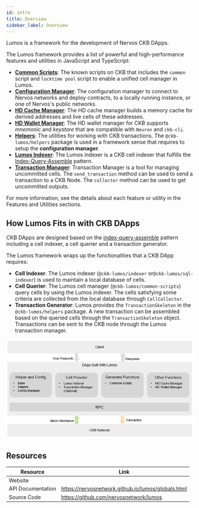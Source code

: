 ```yaml
---
id: intro
title: Overview
sidebar_label: Overview
---
```

Lumos is a framework for the development of Nervos CKB DApps. 

The Lumos framework provides a list of powerful and high-performance features and utilities in JavaScript and TypeScript:

<!--[**Common Types and Utilities**](../package/base): These are the core definitions and stateless functions that can be used for a CKB specific task.-->

- [**Common Scripts**](../package/commonscripts): The known scripts on CKB that includes the `common` script and `locktime pool` script to enable a unified cell manager in Lumos.
- [**Configuration Manager**](../package/configmanager): The configuration manager to connect to Nervos networks and deploy contracts, to a locally running instance, or one of Nervos's public networks.
- [**HD Cache Manager**](../package/hdcache): The HD cache manager builds a memory cache for derived addresses and live cells of these addresses.
- [**HD Wallet Manager**](../package/hd): The HD wallet manager for CKB supports *mnemonic* and *keystore* that are compatible with `Neuron` and `ckb-cli`. 
- [**Helpers**](../package/helpers): The utilities for working with CKB transactions. The `@ckb-lumos/helpers` package is used in a framework sense that requires to setup the **configuration manager**.
- [**Lumos Indexer**](../package/indexer): The Lumos indexer is a CKB cell indexer that fulfills the [Index-Query-Assemble](https://docs.nervos.org/docs/reference/cell#index-query-assemble-pattern) pattern.
- [**Transaction Manager**](../package/transactionmanager): Transaction Manager is a tool for managing uncommitted cells. The `send_transaction` method can be used to send a transaction to a CKB Node.  The `collector` method can be used to get uncommitted outputs.

For more information, see the details about each feature or utility in the Features and Utilities sections.

<!--[**Common Types and Utilities**](../package/base)-->

<!--[**Common Scripts**](../package/commonscripts)-->

<!--[**Config Manager**](../package/configmanager): Configuration to connect to Nervos networks and deploy contracts, whether to a locally running instance, or one of Nervos's public networks.-->

<!--[**HD Cache Manager**](../package/hdcache)-->

<!--[**HD Wallet Manager**](../package/hd)-->

<!--[**Helpers**](../package/helpers)-->

<!--[**Indexer**](../package/indexer)-->

<!--[**Transaction Manager**](../package/transactionmanager)-->

## How Lumos Fits in with CKB DApps

CKB DApps are designed based on the [index-query-assemble](https://docs.nervos.org/docs/reference/cell#index-query-assemble-pattern) pattern including a cell indexer, a cell querier and a transaction generator.

The Lumos framework wraps up the functionalities that a CKB DApp requires:

- **Cell Indexer**: The Lumos indexer (`@ckb-lumos/indexer` or`@ckb-lumos/sql-indexer`) is used to maintain a local database of cells.
- **Cell Querier**: The Lumos cell manager (`@ckb-lumos/common-scripts`) query cells by using the Lumos indexer. The cells satisfying some criteria are collected from the local database through `CellCollector`.
- **Transaction Generator**: Lumos provides the `TransactionSkeleton` in the `@ckb-lumos/helpers` package. A new transaction can be assembled based on the queried cells through the `TransactionSkeleton` object. Transactions can be sent to the CKB node through the Lumos transaction manager.

<img src="../../img/CKB dapp with Lumos.png"/>

## Resources

| Resource          | Link                                               |
| ----------------- | -------------------------------------------------- |
| Website           |                                                    |
| API Documentation | https://nervosnetwork.github.io/lumos/globals.html |
| Source Code       | https://github.com/nervosnetwork/lumos             |

